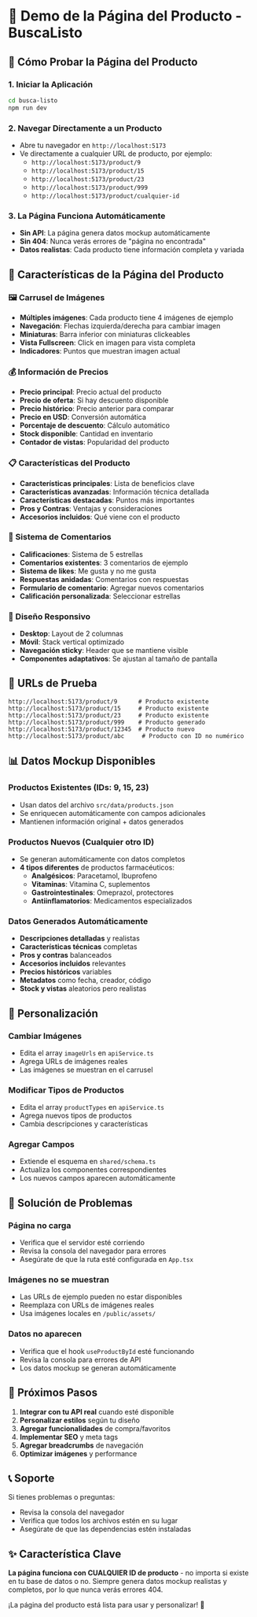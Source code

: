 # 🚀 Demo de la Página del Producto - BuscaListo

## 📱 Cómo Probar la Página del Producto

### **1. Iniciar la Aplicación**
```bash
cd busca-listo
npm run dev
```

### **2. Navegar Directamente a un Producto**
- Abre tu navegador en `http://localhost:5173`
- Ve directamente a cualquier URL de producto, por ejemplo:
  - `http://localhost:5173/product/9`
  - `http://localhost:5173/product/15`
  - `http://localhost:5173/product/23`
  - `http://localhost:5173/product/999`
  - `http://localhost:5173/product/cualquier-id`

### **3. La Página Funciona Automáticamente**
- **Sin API**: La página genera datos mockup automáticamente
- **Sin 404**: Nunca verás errores de "página no encontrada"
- **Datos realistas**: Cada producto tiene información completa y variada

## 🎯 Características de la Página del Producto

### **🖼️ Carrusel de Imágenes**
- **Múltiples imágenes**: Cada producto tiene 4 imágenes de ejemplo
- **Navegación**: Flechas izquierda/derecha para cambiar imagen
- **Miniaturas**: Barra inferior con miniaturas clickeables
- **Vista Fullscreen**: Click en imagen para vista completa
- **Indicadores**: Puntos que muestran imagen actual

### **💰 Información de Precios**
- **Precio principal**: Precio actual del producto
- **Precio de oferta**: Si hay descuento disponible
- **Precio histórico**: Precio anterior para comparar
- **Precio en USD**: Conversión automática
- **Porcentaje de descuento**: Cálculo automático
- **Stock disponible**: Cantidad en inventario
- **Contador de vistas**: Popularidad del producto

### **📋 Características del Producto**
- **Características principales**: Lista de beneficios clave
- **Características avanzadas**: Información técnica detallada
- **Características destacadas**: Puntos más importantes
- **Pros y Contras**: Ventajas y consideraciones
- **Accesorios incluidos**: Qué viene con el producto

### **💬 Sistema de Comentarios**
- **Calificaciones**: Sistema de 5 estrellas
- **Comentarios existentes**: 3 comentarios de ejemplo
- **Sistema de likes**: Me gusta y no me gusta
- **Respuestas anidadas**: Comentarios con respuestas
- **Formulario de comentario**: Agregar nuevos comentarios
- **Calificación personalizada**: Seleccionar estrellas

### **📱 Diseño Responsivo**
- **Desktop**: Layout de 2 columnas
- **Móvil**: Stack vertical optimizado
- **Navegación sticky**: Header que se mantiene visible
- **Componentes adaptativos**: Se ajustan al tamaño de pantalla

## 🔧 URLs de Prueba

```
http://localhost:5173/product/9      # Producto existente
http://localhost:5173/product/15     # Producto existente  
http://localhost:5173/product/23     # Producto existente
http://localhost:5173/product/999    # Producto generado
http://localhost:5173/product/12345  # Producto nuevo
http://localhost:5173/product/abc     # Producto con ID no numérico
```

## 📊 Datos Mockup Disponibles

### **Productos Existentes (IDs: 9, 15, 23)**
- Usan datos del archivo `src/data/products.json`
- Se enriquecen automáticamente con campos adicionales
- Mantienen información original + datos generados

### **Productos Nuevos (Cualquier otro ID)**
- Se generan automáticamente con datos completos
- **4 tipos diferentes** de productos farmacéuticos:
  - **Analgésicos**: Paracetamol, Ibuprofeno
  - **Vitaminas**: Vitamina C, suplementos
  - **Gastrointestinales**: Omeprazol, protectores
  - **Antiinflamatorios**: Medicamentos especializados

### **Datos Generados Automáticamente**
- **Descripciones detalladas** y realistas
- **Características técnicas** completas
- **Pros y contras** balanceados
- **Accesorios incluidos** relevantes
- **Precios históricos** variables
- **Metadatos** como fecha, creador, código
- **Stock y vistas** aleatorios pero realistas

## 🎨 Personalización

### **Cambiar Imágenes**
- Edita el array `imageUrls` en `apiService.ts`
- Agrega URLs de imágenes reales
- Las imágenes se muestran en el carrusel

### **Modificar Tipos de Productos**
- Edita el array `productTypes` en `apiService.ts`
- Agrega nuevos tipos de productos
- Cambia descripciones y características

### **Agregar Campos**
- Extiende el esquema en `shared/schema.ts`
- Actualiza los componentes correspondientes
- Los nuevos campos aparecen automáticamente

## 🚨 Solución de Problemas

### **Página no carga**
- Verifica que el servidor esté corriendo
- Revisa la consola del navegador para errores
- Asegúrate de que la ruta esté configurada en `App.tsx`

### **Imágenes no se muestran**
- Las URLs de ejemplo pueden no estar disponibles
- Reemplaza con URLs de imágenes reales
- Usa imágenes locales en `/public/assets/`

### **Datos no aparecen**
- Verifica que el hook `useProductById` esté funcionando
- Revisa la consola para errores de API
- Los datos mockup se generan automáticamente

## 🔄 Próximos Pasos

1. **Integrar con tu API real** cuando esté disponible
2. **Personalizar estilos** según tu diseño
3. **Agregar funcionalidades** de compra/favoritos
4. **Implementar SEO** y meta tags
5. **Agregar breadcrumbs** de navegación
6. **Optimizar imágenes** y performance

## 📞 Soporte

Si tienes problemas o preguntas:
- Revisa la consola del navegador
- Verifica que todos los archivos estén en su lugar
- Asegúrate de que las dependencias estén instaladas

## ✨ **Característica Clave**

**La página funciona con CUALQUIER ID de producto** - no importa si existe en tu base de datos o no. Siempre genera datos mockup realistas y completos, por lo que nunca verás errores 404.

¡La página del producto está lista para usar y personalizar! 🎉
